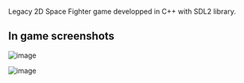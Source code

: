 Legacy 2D Space Fighter game developped in C++ with SDL2 library.


## In game screenshots 
![image](https://user-images.githubusercontent.com/81439809/167486022-523c08b5-a63e-4c29-85e9-c533367c872a.png)

![image](https://user-images.githubusercontent.com/81439809/167487010-5d3cf963-aa42-459a-b410-5544fc47567a.png)


